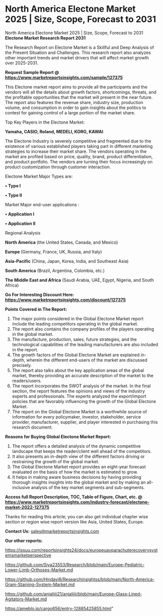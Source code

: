 # North America Electone Market 2025 | Size, Scope, Forecast to 2031
North America Electone Market 2025 | Size, Scope, Forecast to 2031
<strong>Electone Market Research Report 2031</strong>

The Research Report on Electone Market is a Skillful and Deep Analysis of the Present Situation and Challenges. This research report also analyzes other important trends and market drivers that will affect market growth over 2025-2031.

<strong>Request Sample Report @ <a href=https://www.marketreportsinsights.com/sample/127375>https://www.marketreportsinsights.com/sample/127375</a></strong>

This Electone market report aims to provide all the participants and the vendors will all the details about growth factors, shortcomings, threats, and the profitable opportunities that the market will present in the near future. The report also features the revenue share, industry size, production volume, and consumption in order to gain insights about the politics to contest for gaining control of a large portion of the market share.

Top Key Players in the Electone Market:

<strong>Yamaha, CASIO, Roland, MEDELI, KORG, KAWAI</strong>

The Electone Industry is severely competitive and fragmented due to the existence of various established players taking part in different marketing strategies to increase their market share. The vendors operating in the market are profiled based on price, quality, brand, product differentiation, and product portfolio. The vendors are turning their focus increasingly on product customization through customer interaction.

Electone Market Major Types are:

<strong>• Type I

• Type II</strong>

Market Major end-user applications :

<strong>• Application I

• Application II</strong>

Regional Analysis

</u><strong><b>North America</b></strong> (the United States, Canada, and Mexico)

<strong><b>Europe </b></strong>(Germany, France, UK, Russia, and Italy)

<strong><b>Asia-Pacific</b></strong> (China, Japan, Korea, India, and Southeast Asia)

<strong><b>South America</b></strong> (Brazil, Argentina, Colombia, etc.)

<strong><b>The Middle East and Africa</b></strong> (Saudi Arabia, UAE, Egypt, Nigeria, and South Africa)

<strong>Go For Interesting Discount Here: <a href=https://www.marketreportsinsights.com/discount/127375>https://www.marketreportsinsights.com/discount/127375</a></strong>

<strong>Points Covered in The Report:</strong>
<ol>
  <li>The major points considered in the Global Electone Market report include the leading competitors operating in the global market.</li>
  <li>The report also contains the company profiles of the players operating in the global market.</li>
  <li>The manufacture, production, sales, future strategies, and the technological capabilities of the leading manufacturers are also included in the report.</li>
  <li>The growth factors of the Global Electone Market are explained in-depth, wherein the different end-users of the market are discussed precisely.</li>
  <li>The report also talks about the key application areas of the global market, thereby providing an accurate description of the market to the readers/users.</li>
  <li>The report incorporates the SWOT analysis of the market. In the final section, the report features the opinions and views of the industry experts and professionals. The experts analyzed the export/import policies that are favorably influencing the growth of the Global Electone Market.</li>
  <li>The report on the Global Electone Market is a worthwhile source of information for every policymaker, investor, stakeholder, service provider, manufacturer, supplier, and player interested in purchasing this research document.</li>
</ol>
<strong>Reasons for Buying Global Electone Market Report:</strong>

<ol>
  <li>The report offers a detailed analysis of the dynamic competitive landscape that keeps the reader/client well ahead of the competitors.</li>
  <li>It also presents an in-depth view of the different factors driving or restraining the growth of the global market.</li>
  <li>The Global Electone Market report provides an eight-year forecast evaluated on the basis of how the market is estimated to grow.</li>
  <li>It helps in making aware business decisions by having providing thorough insights insights into the global market and by making an all-inclusive analysis of the key market segments and sub-segments.</li>
</ol>
<strong>Access full Report Description, TOC, Table of Figure, Chart, etc. @ <a href=https://www.marketreportsinsights.com/industry-forecast/electone-market-2022-127375>https://www.marketreportsinsights.com/industry-forecast/electone-market-2022-127375</a></strong>


Thanks for reading this article; you can also get individual chapter wise section or region wise report version like Asia, United States, Europe.

<strong>Contact Us:</strong>
sales@marketreportsinsights.com

<strong>Our other reports:</strong>

<a href=https://issuu.com/reportsinsights24/docs/europeuavparachuterecoverysystemsmarketperspective>https://issuu.com/reportsinsights24/docs/europeuavparachuterecoverysystemsmarketperspective</a>

<a href=https://github.com/Siya23553/Research/blob/main/Europe-Pediatric-Lower-Limb-Orthoses-Market.md>https://github.com/Siya23553/Research/blob/main/Europe-Pediatric-Lower-Limb-Orthoses-Market.md</a>

<a href=https://github.com/Hindavi8/Researchinsightss/blob/main/North-America-Gram-Staining-System-Market.md>https://github.com/Hindavi8/Researchinsightss/blob/main/North-America-Gram-Staining-System-Market.md</a>

<a href=https://github.com/anjaliiii21/anjaliiii/blob/main/Europe-Glass-Lined-Agitators-Market.md>https://github.com/anjaliiii21/anjaliiii/blob/main/Europe-Glass-Lined-Agitators-Market.md</a>

<a href=https://ameblo.jp/cargo656/entry-12885425855.html>https://ameblo.jp/cargo656/entry-12885425855.html</a>"
